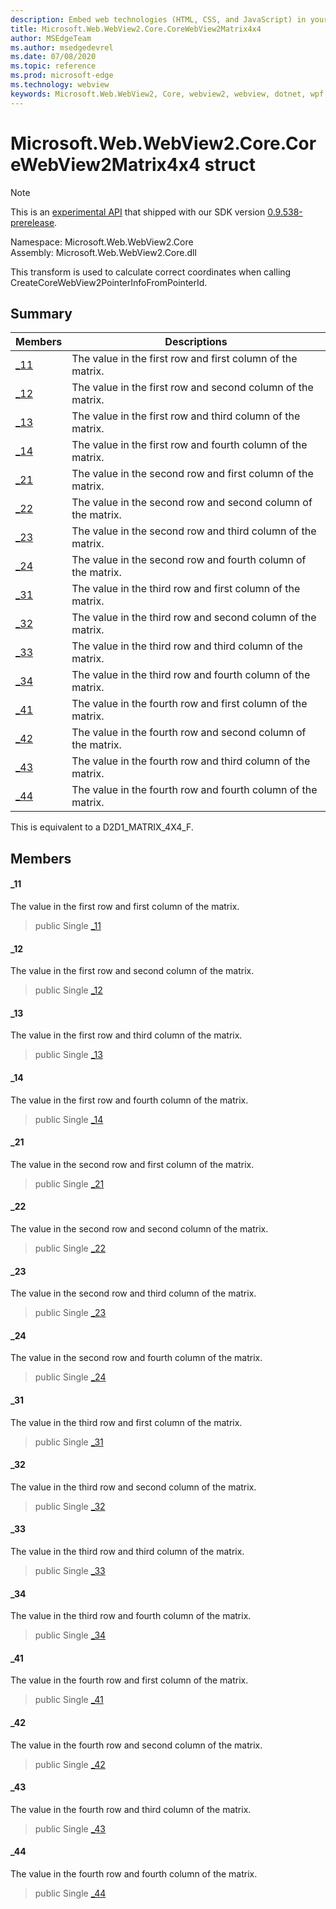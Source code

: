 ```yaml
---
description: Embed web technologies (HTML, CSS, and JavaScript) in your native applications with the Microsoft Edge WebView2 control
title: Microsoft.Web.WebView2.Core.CoreWebView2Matrix4x4
author: MSEdgeTeam
ms.author: msedgedevrel
ms.date: 07/08/2020
ms.topic: reference
ms.prod: microsoft-edge
ms.technology: webview
keywords: Microsoft.Web.WebView2, Core, webview2, webview, dotnet, wpf, winforms, app, edge, CoreWebView2, CoreWebView2Controller, browser control, edge html, Microsoft.Web.WebView2.Core.CoreWebView2Matrix4x4
---
```


# Microsoft.Web.WebView2.Core.CoreWebView2Matrix4x4 struct 

> [!NOTE]
> This is an [experimental API](../../../concepts/versioning.md#experimental-apis) that shipped with our SDK version [0.9.538-prerelease](../../../releasenotes.md#09538).

Namespace: Microsoft.Web.WebView2.Core\
Assembly: Microsoft.Web.WebView2.Core.dll

This transform is used to calculate correct coordinates when calling CreateCoreWebView2PointerInfoFromPointerId.

## Summary

 Members                        | Descriptions
--------------------------------|---------------------------------------------
[_11](#_11) | The value in the first row and first column of the matrix.
[_12](#_12) | The value in the first row and second column of the matrix.
[_13](#_13) | The value in the first row and third column of the matrix.
[_14](#_14) | The value in the first row and fourth column of the matrix.
[_21](#_21) | The value in the second row and first column of the matrix.
[_22](#_22) | The value in the second row and second column of the matrix.
[_23](#_23) | The value in the second row and third column of the matrix.
[_24](#_24) | The value in the second row and fourth column of the matrix.
[_31](#_31) | The value in the third row and first column of the matrix.
[_32](#_32) | The value in the third row and second column of the matrix.
[_33](#_33) | The value in the third row and third column of the matrix.
[_34](#_34) | The value in the third row and fourth column of the matrix.
[_41](#_41) | The value in the fourth row and first column of the matrix.
[_42](#_42) | The value in the fourth row and second column of the matrix.
[_43](#_43) | The value in the fourth row and third column of the matrix.
[_44](#_44) | The value in the fourth row and fourth column of the matrix.

This is equivalent to a D2D1_MATRIX_4X4_F.

## Members

#### _11 

The value in the first row and first column of the matrix.

> public Single [_11](#_11)

#### _12 

The value in the first row and second column of the matrix.

> public Single [_12](#_12)

#### _13 

The value in the first row and third column of the matrix.

> public Single [_13](#_13)

#### _14 

The value in the first row and fourth column of the matrix.

> public Single [_14](#_14)

#### _21 

The value in the second row and first column of the matrix.

> public Single [_21](#_21)

#### _22 

The value in the second row and second column of the matrix.

> public Single [_22](#_22)

#### _23 

The value in the second row and third column of the matrix.

> public Single [_23](#_23)

#### _24 

The value in the second row and fourth column of the matrix.

> public Single [_24](#_24)

#### _31 

The value in the third row and first column of the matrix.

> public Single [_31](#_31)

#### _32 

The value in the third row and second column of the matrix.

> public Single [_32](#_32)

#### _33 

The value in the third row and third column of the matrix.

> public Single [_33](#_33)

#### _34 

The value in the third row and fourth column of the matrix.

> public Single [_34](#_34)

#### _41 

The value in the fourth row and first column of the matrix.

> public Single [_41](#_41)

#### _42 

The value in the fourth row and second column of the matrix.

> public Single [_42](#_42)

#### _43 

The value in the fourth row and third column of the matrix.

> public Single [_43](#_43)

#### _44 

The value in the fourth row and fourth column of the matrix.

> public Single [_44](#_44)

